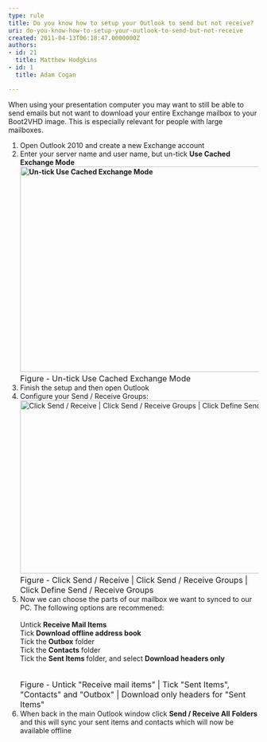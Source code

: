 ```yaml
---
type: rule
title: Do you know how to setup your Outlook to send but not receive?
uri: do-you-know-how-to-setup-your-outlook-to-send-but-not-receive
created: 2011-04-13T06:18:47.0000000Z
authors:
- id: 21
  title: Matthew Hodgkins
- id: 1
  title: Adam Cogan

---
```




<span class='intro'> When using your presentation computer you may want to still be able to send emails but not want to download your entire Exchange mailbox to your Boot2VHD image. This is&#160;especially relevant for people with large mailboxes.
 </span>


  <ol>
    <li>Open Outlook 2010&#160;and create a new Exchange account </li>
    <li>Enter your server name and user name, but un-tick <strong>Use Cached Exchange Mode<br>
    <img width="595" height="413" alt="Un-tick Use Cached Exchange Mode" src="/ITAndNetworking/RulesToBetterPresentationPCs/PublishingImages/fig3-untickcached.png" /><br>
    </strong><font class="ms-rteCustom-FigureNormal" size="+0">Figure - Un-tick Use Cached Exchange Mode</font> </li>
    <li>Finish the setup and then open Outlook </li>
    <li>Configure your Send / Receive Groups&#58;<br>
    <img style="width&#58;624px;height&#58;348px;" alt="Click Send / Receive | Click Send / Receive Groups | Click Define Send / Receive Groups" src="/ITAndNetworking/RulesToBetterPresentationPCs/PublishingImages/fig4-editaccounts.png" /> <font class="ms-rteCustom-FigureNormal" size="+0">Figure - Click Send /&#160;Receive | Click Send /&#160;Receive Groups | Click Define Send /&#160;Receive Groups</font> </li>
    <li>Now we can choose the parts of our mailbox we want to synced to our PC. The following options are recommened&#58;<br>
    <br>
    Untick <strong>Receive Mail Items<br>
    </strong>Tick <strong>Download offline address book<br>
    </strong>Tick the <strong>Outbox</strong> folder<br>
    Tick the <strong>Contacts</strong> folder<br>
    Tick the <strong>Sent Items </strong>folder, and select <strong>Download headers only</strong><br>
    <br>
    <img alt="" src="/ITAndNetworking/RulesToBetterPresentationPCs/PublishingImages/fig5-sendreciveall.png" /><br>
    <font class="ms-rteCustom-FigureNormal" size="+0">Figure - Untick &quot;Receive mail items&quot; | Tick &quot;Sent Items&quot;, &quot;Contacts&quot; and &quot;Outbox&quot; | Download only headers for &quot;Sent Items&quot;</font>&#160;</li>
    <li>When back in the main Outlook window click <strong>Send / Receive All</strong> <strong>Folders </strong>and this will sync your sent items and contacts which will now be available offline </li>
</ol>



